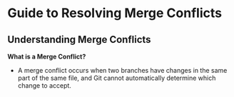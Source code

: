 # Guide to Resolving Merge Conflicts

## Understanding Merge Conflicts

**What is a Merge Conflict?**
- A merge conflict occurs when two branches have changes in the same part of the same file, and Git cannot automatically determine which change to accept. 
 
